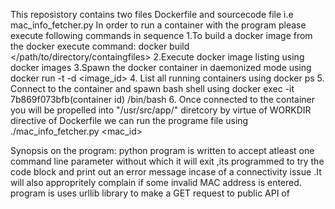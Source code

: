 This reposistory contains two files Dockerfile and sourcecode file i.e mac_info_fetcher.py
In order to run a container with the program please execute following commands in sequence 
1.To build a docker image from the docker execute command:
   docker build </path/to/directory/containgfiles>
2.Execute docker image listing using 
   docker images
3.Spawn the docker container in daemonized mode using
   docker run -t -d <image_id>
4. List all running containers using
   docker ps
5. Connect to the container and spawn bash shell using
   docker exec -it 7b869f073bfb(container id) /bin/bash
6. Once connected to the container you will be propelled into "/usr/src/app/" diretcory  by virtue of WORKDIR directive of Dockerfile
   we can run the programe file using 
   ./mac_info_fetcher.py <mac_id>

Synopsis on the program:
 python program is written to accept atleast one command line parameter without which it will exit ,its programmed to try the code block and print out an error message incase of a connectivity issue .It will also appropritely complain if some invalid MAC address is entered.
 program is uses urllib library to make a GET request to public API of 
 
   

